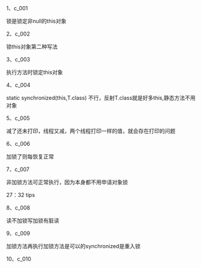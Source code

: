1、c_001

锁是锁定非null的this对象

2、c_002

锁this对象第二种写法

3、c_003

执行方法时锁定this对象

4、c_004

static synchronized(this,T.class)   不行，反射T.class就是好多this,静态方法不用对象

5、c_005

减了还未打印，线程又减，两个线程打印一样的值，就会存在打印的问题

6、c_006

加锁了则每恢复正常

7、c_007

非加锁方法可正常执行，因为本身都不用申请对象锁

27：32 tips

8、c_008

读不加锁写加锁有脏读

9、c_009

加锁方法再执行加锁方法是可以的synchronized是重入锁

10、c_010